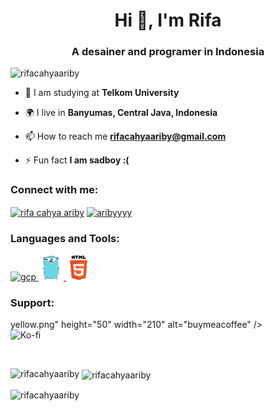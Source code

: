 <h1 align="center">Hi 👋, I'm Rifa</h1>
<h3 align="center">A desainer and programer in Indonesia</h3>

<p align="left"> <img src="https://komarev.com/ghpvc/?username=rifacahyaariby&label=Profile%20views&color=0e75b6&style=flat" alt="rifacahyaariby" /> </p>

- 🏫 I am studying at **Telkom University**

- 🌍 I live in **Banyumas, Central Java, Indonesia**

- 📫 How to reach me **rifacahyaariby@gmail.com**

- ⚡ Fun fact **I am sadboy :(**

<h3 align="left">Connect with me:</h3>
<p align="left">
<a href="https://linkedin.com/in/rifa cahya ariby" target="blank"><img align="center" src="https://raw.githubusercontent.com/rahuldkjain/github-profile-readme-generator/master/src/images/icons/Social/linked-in-alt.svg" alt="rifa cahya ariby" height="30" width="40" /></a>
<a href="https://instagram.com/aribyyyy" target="blank"><img align="center" src="https://raw.githubusercontent.com/rahuldkjain/github-profile-readme-generator/master/src/images/icons/Social/instagram.svg" alt="aribyyyy" height="30" width="40" /></a>
</p>

<h3 align="left">Languages and Tools:</h3>
<p align="left"> <a href="https://cloud.google.com" target="_blank" rel="noreferrer"> <img src="https://www.vectorlogo.zone/logos/google_cloud/google_cloud-icon.svg" alt="gcp" width="40" height="40"/> </a> <a href="https://golang.org" target="_blank" rel="noreferrer"> <img src="https://raw.githubusercontent.com/devicons/devicon/master/icons/go/go-original.svg" alt="go" width="40" height="40"/> </a> <a href="https://www.w3.org/html/" target="_blank" rel="noreferrer"> <img src="https://raw.githubusercontent.com/devicons/devicon/master/icons/html5/html5-original-wordmark.svg" alt="html5" width="40" height="40"/> </a> </p>

<h3 align="left">Support:</h3>
yellow.png" height="50" width="210" alt="buymeacoffee" /></a><a href="https://ko-fi.com/Ko-fi"> <img align="left" src="https://cdn.ko-fi.com/cdn/kofi3.png?v=3" height="50" width="210" alt="Ko-fi" /></a></p><br><br>

<p><img align="left" src="https://github-readme-stats.vercel.app/api/top-langs?username=rifacahyaariby&show_icons=true&locale=en&layout=compact" alt="rifacahyaariby" /></p>

<p>&nbsp;<img align="center" src="https://github-readme-stats.vercel.app/api?username=rifacahyaariby&show_icons=true&locale=en" alt="rifacahyaariby" /></p>

<p><img align="center" src="https://github-readme-streak-stats.herokuapp.com/?user=rifacahyaariby&" alt="rifacahyaariby" /></p>
